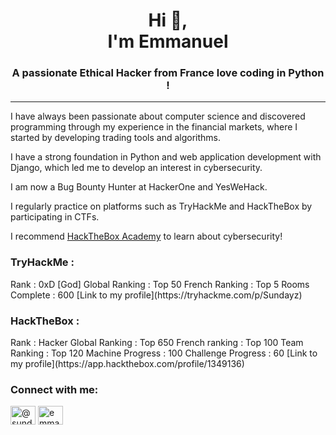 <h1 align="center">Hi 👋, <br>I'm Emmanuel</h1>
<h3 align="center">A passionate Ethical Hacker from France love coding in Python !</h3>

---

I have always been passionate about computer science and discovered programming through my experience in the financial markets, where I started by developing trading tools and algorithms.

I have a strong foundation in Python and web application development with Django, which led me to develop an interest in cybersecurity.

I am now a Bug Bounty Hunter at HackerOne and YesWeHack.

I regularly practice on platforms such as TryHackMe and HackTheBox by participating in CTFs.

I recommend [HackTheBox Academy](https://referral.hackthebox.com/mzw44UJ) to learn about cybersecurity!

<h3 align="left">TryHackMe :</h3> 
Rank : 0xD [God]   
Global Ranking  : Top 50   
French Ranking : Top 5   
Rooms Complete : 600   
[Link to my profile](https://tryhackme.com/p/Sundayz)  

<h3 align="left">HackTheBox :</h3> 
Rank : Hacker  
Global Ranking : Top 650  
French ranking : Top 100  
Team Ranking : Top 120  
Machine Progress : 100  
Challenge Progress : 60  
 [Link to my profile](https://app.hackthebox.com/profile/1349136)  


<h3 align="left">Connect with me:</h3>
<p align="left">
<a href="https://twitter.com/@_sundayz" target="blank"><img align="center" src="https://raw.githubusercontent.com/rahuldkjain/github-profile-readme-generator/master/src/images/icons/Social/twitter.svg" alt="@sundayz__" height="30" width="40" /></a>
<a href="https://linkedin.com/in/emmanuel-devienne" target="blank"><img align="center" src="https://raw.githubusercontent.com/rahuldkjain/github-profile-readme-generator/master/src/images/icons/Social/linked-in-alt.svg" alt="emmanuel devienne" height="30" width="40" /></a>
</p>
 
